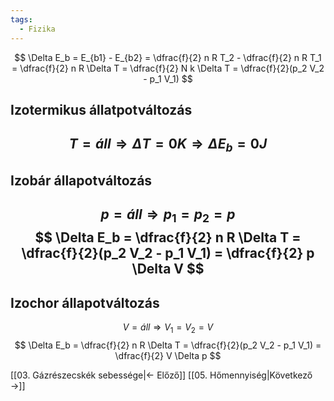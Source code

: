```yaml
---
tags:
  - Fizika
---
```


$$
\Delta E_b = E_{b1} - E_{b2} =
\dfrac{f}{2} n R T_2 - \dfrac{f}{2} n R T_1 =
\dfrac{f}{2} n R \Delta T =
\dfrac{f}{2} N k \Delta T =
\dfrac{f}{2}(p_2 V_2 - p_1 V_1)
$$

## Izotermikus állatpotváltozás

 $$
T = áll \Rightarrow \Delta T = 0K \Rightarrow \Delta E_b = 0J
$$
---
## Izobár állapotváltozás

 $$
p = áll \Rightarrow p_1 = p_2 = p
$$
 $$
\Delta E_b = \dfrac{f}{2} n R \Delta T =
\dfrac{f}{2}(p_2 V_2 - p_1 V_1) =
\dfrac{f}{2} p \Delta V
$$
---
## Izochor állapotváltozás

 $$
V = áll \Rightarrow V_1 = V_2 = V
$$
 $$
\Delta E_b = \dfrac{f}{2} n R \Delta T =
\dfrac{f}{2}(p_2 V_2 - p_1 V_1) =
\dfrac{f}{2} V \Delta p
$$

[[03. Gázrészecskék sebessége|← Előző]]
[[05. Hőmennyiség|Következő →]]